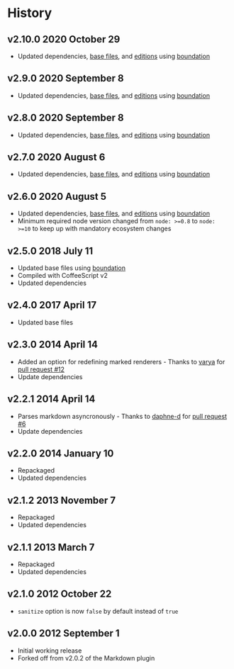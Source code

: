 # History

## v2.10.0 2020 October 29

-   Updated dependencies, [base files](https://github.com/bevry/base), and [editions](https://editions.bevry.me) using [boundation](https://github.com/bevry/boundation)

## v2.9.0 2020 September 8

-   Updated dependencies, [base files](https://github.com/bevry/base), and [editions](https://editions.bevry.me) using [boundation](https://github.com/bevry/boundation)

## v2.8.0 2020 September 8

-   Updated dependencies, [base files](https://github.com/bevry/base), and [editions](https://editions.bevry.me) using [boundation](https://github.com/bevry/boundation)

## v2.7.0 2020 August 6

-   Updated dependencies, [base files](https://github.com/bevry/base), and [editions](https://editions.bevry.me) using [boundation](https://github.com/bevry/boundation)

## v2.6.0 2020 August 5

-   Updated dependencies, [base files](https://github.com/bevry/base), and [editions](https://editions.bevry.me) using [boundation](https://github.com/bevry/boundation)
-   Minimum required node version changed from `node: >=0.8` to `node: >=10` to keep up with mandatory ecosystem changes

## v2.5.0 2018 July 11

-   Updated base files using [boundation](https://github.com/bevry/boundation)
-   Compiled with CoffeeScript v2
-   Updated dependencies

## v2.4.0 2017 April 17

-   Updated base files

## v2.3.0 2014 April 14

-   Added an option for redefining marked renderers - Thanks to [varya](https://github.com/varya) for [pull request #12](https://github.com/docpad/docpad-plugin-marked/pull/12)
-   Update dependencies

## v2.2.1 2014 April 14

-   Parses markdown asyncronously - Thanks to [daphne-d](https://github.com/daphne-d) for [pull request #6](https://github.com/docpad/docpad-plugin-marked/pull/6)
-   Update dependencies

## v2.2.0 2014 January 10

-   Repackaged
-   Updated dependencies

## v2.1.2 2013 November 7

-   Repackaged
-   Updated dependencies

## v2.1.1 2013 March 7

-   Repackaged
-   Updated dependencies

## v2.1.0 2012 October 22

-   `sanitize` option is now `false` by default instead of `true`

## v2.0.0 2012 September 1

-   Initial working release
-   Forked off from v2.0.2 of the Markdown plugin
